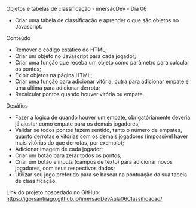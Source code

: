 Objetos e tabelas de classificação - imersãoDev - Dia 06

- Criar uma tabela de classificação e aprender o que são objetos no Javascript.

Conteúdo

- Remover o código estático do HTML;
- Criar um objeto no Javascript para cada jogador;
- Criar uma função que receba um objeto como parâmetro para calcular os pontos;
- Exibir objetos na página HTML;
- Criar uma função para adicionar vitória, outra para adicionar empate e uma última para adicionar derrota;
- Recalcular pontos quando houver vitória ou empate.

Desáfios

- Fazer a lógica de quando houver um empate, obrigatóriamente deveria já ajustar como empate para os demais jogadores;
- Validar se todos pontos fazem sentido, tanto o número de empates, quanto derrotas e vitórias com os demais jogadores (impossível haver mais vitórias do que derrotas, por exemplo);
- Adicionar imagem de cada jogador;
- Criar um botão para zerar todos os pontos;
- Criar um botão e inputs (campos de texto) para adicionar novos jogadores, com seus respectivos dados;
- Utilizar seu jogo preferido para se basear na pontuação da sua tabela de classificação.

Link do projeto hospedado no GitHub: https://igorsantiiago.github.io/imersaoDevAula06Classificacao/
